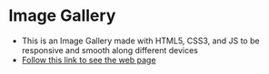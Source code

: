 # Image Gallery

- This is an Image Gallery made with HTML5, CSS3, and JS to be responsive and smooth along different devices
- [Follow this link to see the web page](https://amrfayez247.github.io/imageGallery/index.html)
